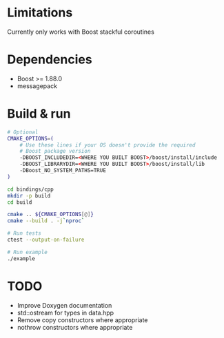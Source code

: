 # Limitations

Currently only works with Boost stackful coroutines

# Dependencies

* Boost >= 1.88.0
* messagepack

# Build & run

```bash
# Optional
CMAKE_OPTIONS=(
    # Use these lines if your OS doesn't provide the required
    # Boost package version
    -DBOOST_INCLUDEDIR=<WHERE YOU BUILT BOOST>/boost/install/include
    -DBOOST_LIBRARYDIR=<WHERE YOU BUILT BOOST>/boost/install/lib
    -DBoost_NO_SYSTEM_PATHS=TRUE
)

cd bindings/cpp
mkdir -p build
cd build

cmake .. ${CMAKE_OPTIONS[@]}
cmake --build . -j`nproc`

# Run tests
ctest --output-on-failure

# Run example
./example
```

# TODO

* Improve Doxygen documentation
* std::ostream for types in data.hpp
* Remove copy constructors where appropriate
* nothrow constructors where appropriate
